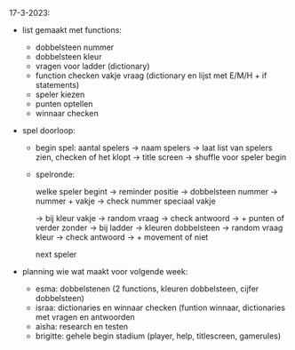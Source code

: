 17-3-2023:

- list gemaakt met functions:

  + dobbelsteen nummer
  + dobbelsteen kleur
  + vragen voor ladder (dictionary)
  + function checken vakje vraag (dictionary en lijst met E/M/H + if statements)
  + speler kiezen
  + punten optellen
  + winnaar checken
  
- spel doorloop:
   + begin spel:
      aantal spelers -> naam spelers ->  laat list van spelers zien, checken of het klopt  -> title screen -> shuffle voor speler begin 
    
   + spelronde:

      welke speler begint -> reminder positie -> dobbelsteen nummer -> nummer + vakje -> check nummer speciaal vakje
      
      -> bij kleur vakje -> random vraag -> check antwoord -> + punten of verder zonder 
      -> bij ladder -> kleuren dobbelsteen ->  random vraag kleur -> check antwoord -> + movement of niet
      
      next speler
      
- planning wie wat maakt voor volgende week:
  + esma: dobbelstenen (2 functions, kleuren dobbelsteen, cijfer dobbelsteen)
  + israa: dictionaries en winnaar checken (funtion winnaar, dictionaries met vragen en antwoorden
  + aisha: research en testen
  + brigitte: gehele begin stadium (player, help, titlescreen, gamerules)
